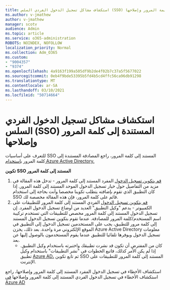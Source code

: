 ```yaml
---
title: استكشاف مشاكل تسجيل الدخول الفردي السلس (SSO) المستندة إلى كلمة المرور وإصلاحها
ms.author: v-jmathew
author: v-jmathew
manager: scotv
audience: Admin
ms.topic: article
ms.service: o365-administration
ROBOTS: NOINDEX, NOFOLLOW
localization_priority: Normal
ms.collection: Adm_O365
ms.custom:
- "9004357"
- "9374"
ms.openlocfilehash: 4a9163f199a505df9b2de4f02b7c37a5f5677022
ms.sourcegitcommit: 0eb4f9bde53395b5fd4b5cd4ffc56ca96db91298
ms.translationtype: MT
ms.contentlocale: ar-SA
ms.lasthandoff: 03/10/2021
ms.locfileid: "50714664"
---
```

# <a name="troubleshoot-password-based-seamless-single-sign-on-sso-issues"></a>استكشاف مشاكل تسجيل الدخول الفردي السلس (SSO) المستندة إلى كلمة المرور وإصلاحها

للتعرف على أساسيات SSO المستند إلى كلمة المرور، راجع المصادقة المستندة إلى كلمة المرور [باستخدام Azure Active Directory.](https://docs.microsoft.com/azure/active-directory/fundamentals/auth-password-based-sso)

**تكوين SSO المستند إلى كلمة المرور**

1. [قم بتكوين تسجيل الدخول](https://docs.microsoft.com/azure/active-directory/manage-apps/configure-password-single-sign-on-non-gallery-applications) المفرد المستند إلى كلمة المرور - تدخل هذه المقالة في مزيد من التفاصيل حول خيار تسجيل الدخول الموحد المستند إلى كلمة المرور. إذا كان التطبيق الذي تقوم بإضافته يتطلب تكوينا مخصصا وأنت بحاجة إلى استخدام SSO قائم على كلمة المرور، فإن هذه المقالة مخصصة لك.
2. [قم بتكوين تسجيل الدخول](https://docs.microsoft.com/azure/active-directory/manage-apps/application-proxy-configure-single-sign-on-password-vaulting) الفردي المستند إلى كلمة المرور للتطبيقات على الكمبيوتر - يدعم "وكيل التطبيق" العديد من أوضاع تسجيل الدخول المفرد. إن تسجيل الدخول المستند إلى كلمة المرور مخصص للتطبيقات التي تستخدم تركيبة اسم المستخدم/كلمة المرور للمصادقة. عندما تقوم بتكوين تسجيل الدخول المستند إلى كلمة مرور للتطبيق، يجب على المستخدمين تسجيل الدخول إلى التطبيق في الموقع الإلكتروني مرة واحدة. بعد ذلك، يخزن Azure Active Directory معلومات تسجيل الدخول ويوفرها تلقائيا للتطبيق عندما يقوم المستخدمون بالوصول إليها عن بعد.
    - كان من المفترض أن تكون قد نشرت تطبيقك واختبرته باستخدام وكيل التطبيق. إذا لم يكن الأمر كذلك، فاتبع الخطوات في "نشر التطبيقات" باستخدام وكيل تطبيق [Azure AD،](https://docs.microsoft.com/azure/active-directory/manage-apps/application-proxy-add-on-premises-application) ثم تابع تكوين SSO المستند إلى كلمة المرور للتطبيقات على الإنترنت.

استكشاف الأخطاء في تسجيل الدخول المفرد المستند إلى كلمة المرور وإصلاحها، راجع استكشاف الأخطاء في تسجيل الدخول الفردي المستند إلى كلمة المرور وإصلاحها [في Azure AD](https://docs.microsoft.com/azure/active-directory/manage-apps/troubleshoot-password-based-sso)

